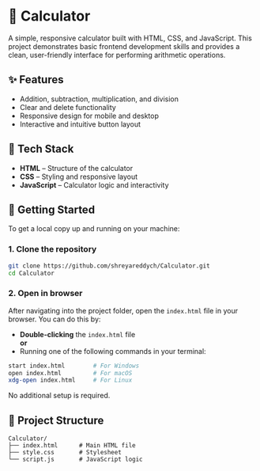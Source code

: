 
# 🧮 Calculator

A simple, responsive calculator built with HTML, CSS, and JavaScript. This project demonstrates basic frontend development skills and provides a clean, user-friendly interface for performing arithmetic operations.

## ✨ Features

- Addition, subtraction, multiplication, and division  
- Clear and delete functionality  
- Responsive design for mobile and desktop  
- Interactive and intuitive button layout  

## 🔧 Tech Stack

- **HTML** – Structure of the calculator  
- **CSS** – Styling and responsive layout  
- **JavaScript** – Calculator logic and interactivity  


## 🚀 Getting Started

To get a local copy up and running on your machine:

### 1. Clone the repository

```bash
git clone https://github.com/shreyareddych/Calculator.git
cd Calculator
```

### 2. Open in browser

After navigating into the project folder, open the `index.html` file in your browser. You can do this by:

- **Double-clicking** the `index.html` file  
**or**
- Running one of the following commands in your terminal:

```bash
start index.html        # For Windows
open index.html         # For macOS
xdg-open index.html     # For Linux
```

No additional setup is required.

## 📁 Project Structure

```
Calculator/
├── index.html      # Main HTML file
├── style.css       # Stylesheet
└── script.js       # JavaScript logic
```
